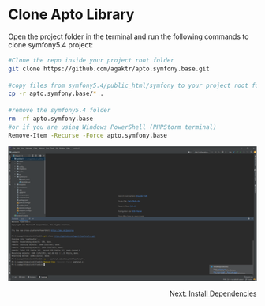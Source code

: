 # Clone Apto Library

Open the project folder in the terminal and run the following commands to clone symfony5.4 project:
```bash
#Clone the repo inside your project root folder
git clone https://github.com/agaktr/apto.symfony.base.git

#copy files from symfony5.4/public_html/symfony to your project root folder
cp -r apto.symfony.base/* .

#remove the symfony5.4 folder
rm -rf apto.symfony.base
#or if you are using Windows PowerShell (PHPStorm terminal)
Remove-Item -Recurse -Force apto.symfony.base
```

![Step 2](../images/step2.png)

<div align="right">
<a href="https://github.com/agaktr/workflows/blob/master/steps/step3.md" align="right">Next: Install Dependencies</a>
</div>  
